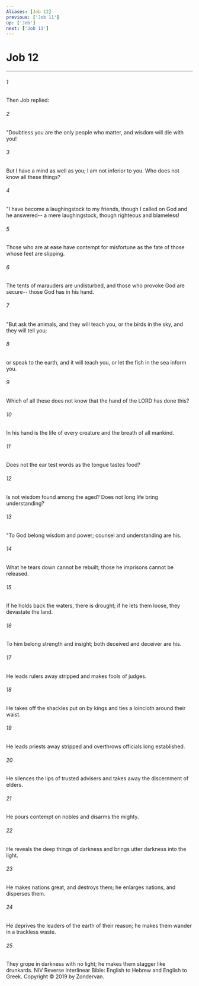 ```yaml
---
Aliases: [Job 12]
previous: ['Job 11']
up: ['Job']
next: ['Job 13']
---
```

# Job 12

***


###### 1 
Then Job replied: 

###### 2 
"Doubtless you are the only people who matter, and wisdom will die with you! 

###### 3 
But I have a mind as well as you; I am not inferior to you. Who does not know all these things? 

###### 4 
"I have become a laughingstock to my friends, though I called on God and he answered-- a mere laughingstock, though righteous and blameless! 

###### 5 
Those who are at ease have contempt for misfortune as the fate of those whose feet are slipping. 

###### 6 
The tents of marauders are undisturbed, and those who provoke God are secure-- those God has in his hand. 

###### 7 
"But ask the animals, and they will teach you, or the birds in the sky, and they will tell you; 

###### 8 
or speak to the earth, and it will teach you, or let the fish in the sea inform you. 

###### 9 
Which of all these does not know that the hand of the LORD has done this? 

###### 10 
In his hand is the life of every creature and the breath of all mankind. 

###### 11 
Does not the ear test words as the tongue tastes food? 

###### 12 
Is not wisdom found among the aged? Does not long life bring understanding? 

###### 13 
"To God belong wisdom and power; counsel and understanding are his. 

###### 14 
What he tears down cannot be rebuilt; those he imprisons cannot be released. 

###### 15 
If he holds back the waters, there is drought; if he lets them loose, they devastate the land. 

###### 16 
To him belong strength and insight; both deceived and deceiver are his. 

###### 17 
He leads rulers away stripped and makes fools of judges. 

###### 18 
He takes off the shackles put on by kings and ties a loincloth around their waist. 

###### 19 
He leads priests away stripped and overthrows officials long established. 

###### 20 
He silences the lips of trusted advisers and takes away the discernment of elders. 

###### 21 
He pours contempt on nobles and disarms the mighty. 

###### 22 
He reveals the deep things of darkness and brings utter darkness into the light. 

###### 23 
He makes nations great, and destroys them; he enlarges nations, and disperses them. 

###### 24 
He deprives the leaders of the earth of their reason; he makes them wander in a trackless waste. 

###### 25 
They grope in darkness with no light; he makes them stagger like drunkards. NIV Reverse Interlinear Bible: English to Hebrew and English to Greek. Copyright © 2019 by Zondervan.
